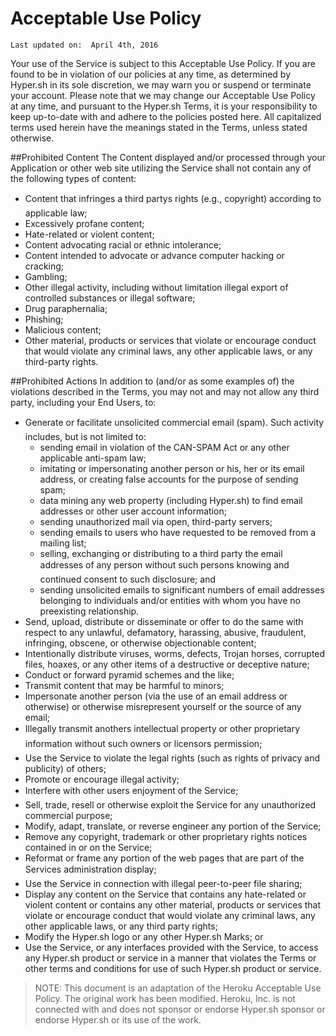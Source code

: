 # Acceptable Use Policy

`Last updated on:  April 4th, 2016`

Your use of the Service is subject to this Acceptable Use Policy. If you are found to be in violation of our policies at any time, as determined by Hyper.sh in its sole discretion, we may warn you or suspend or terminate your account. Please note that we may change our Acceptable Use Policy at any time, and pursuant to the Hyper.sh Terms, it is your responsibility to keep up-to-date with and adhere to the policies posted here. All capitalized terms used herein have the meanings stated in the Terms, unless stated otherwise.

##Prohibited Content
The Content displayed and/or processed through your Application or other web site utilizing the Service shall not contain any of the following types of content:
- Content that infringes a third partys rights (e.g., copyright) according to applicable law;
- Excessively profane content;
- Hate-related or violent content;
- Content advocating racial or ethnic intolerance;
- Content intended to advocate or advance computer hacking or cracking;
- Gambling;
- Other illegal activity, including without limitation illegal export of controlled substances or illegal software;
- Drug paraphernalia;
- Phishing;
- Malicious content;
- Other material, products or services that violate or encourage conduct that would violate any criminal laws, any other applicable laws, or any third-party rights.

##Prohibited Actions
In addition to (and/or as some examples of) the violations described in the Terms, you may not and may not allow any third party, including your End Users, to:
- Generate or facilitate unsolicited commercial email (spam). Such activity includes, but is not limited to:
	- sending email in violation of the CAN-SPAM Act or any other applicable anti-spam law;
	- imitating or impersonating another person or his, her or its email address, or creating false accounts for the purpose of sending spam;
	- data mining any web property (including Hyper.sh) to find email addresses or other user account information;
	- sending unauthorized mail via open, third-party servers;
	- sending emails to users who have requested to be removed from a mailing list;
	- selling, exchanging or distributing to a third party the email addresses of any person without such persons knowing and continued consent to such disclosure; and
	- sending unsolicited emails to significant numbers of email addresses belonging to individuals and/or entities with whom you have no preexisting relationship.
- Send, upload, distribute or disseminate or offer to do the same with respect to any unlawful, defamatory, harassing, abusive, fraudulent, infringing, obscene, or otherwise objectionable content;
- Intentionally distribute viruses, worms, defects, Trojan horses, corrupted files, hoaxes, or any other items of a destructive or deceptive nature;
- Conduct or forward pyramid schemes and the like;
- Transmit content that may be harmful to minors;
- Impersonate another person (via the use of an email address or otherwise) or otherwise misrepresent yourself or the source of any email;
- Illegally transmit anothers intellectual property or other proprietary information without such owners or licensors permission;
- Use the Service to violate the legal rights (such as rights of privacy and publicity) of others;
- Promote or encourage illegal activity;
- Interfere with other users enjoyment of the Service;
- Sell, trade, resell or otherwise exploit the Service for any unauthorized commercial purpose;
- Modify, adapt, translate, or reverse engineer any portion of the Service;
- Remove any copyright, trademark or other proprietary rights notices contained in or on the Service;
- Reformat or frame any portion of the web pages that are part of the Services administration display;
- Use the Service in connection with illegal peer-to-peer file sharing;
- Display any content on the Service that contains any hate-related or violent content or contains any other material, products or services that violate or encourage conduct that would violate any criminal laws, any other applicable laws, or any third party rights;
- Modify the Hyper.sh logo or any other Hyper.sh Marks; or
- Use the Service, or any interfaces provided with the Service, to access any Hyper.sh product or service in a manner that violates the Terms or other terms and conditions for use of such Hyper.sh product or service.

> NOTE: This document is an adaptation of the Heroku Acceptable Use Policy. The original work has been modified. Heroku, Inc. is not connected with and does not sponsor or endorse Hyper.sh sponsor or endorse Hyper.sh or its use of the work.


